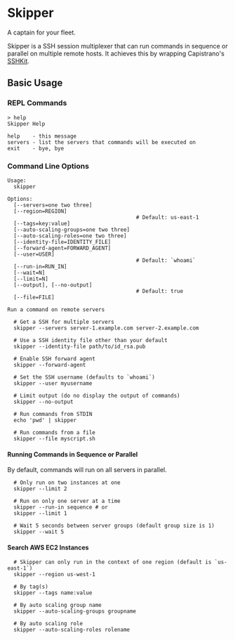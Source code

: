 # Skipper

A captain for your fleet.

Skipper is a SSH session multiplexer that can run commands in sequence or parallel on multiple
remote hosts. It achieves this by wrapping Capistrano's [SSHKit](https://github.com/capistrano/sshkit).

## Basic Usage

### REPL Commands

```
> help
Skipper Help

help    - this message
servers - list the servers that commands will be executed on
exit    - bye, bye
```

### Command Line Options

```
Usage:
  skipper

Options:
  [--servers=one two three]
  [--region=REGION]
                                         # Default: us-east-1
  [--tags=key:value]
  [--auto-scaling-groups=one two three]
  [--auto-scaling-roles=one two three]
  [--identity-file=IDENTITY_FILE]
  [--forward-agent=FORWARD_AGENT]
  [--user=USER]
                                         # Default: `whoami`
  [--run-in=RUN_IN]
  [--wait=N]
  [--limit=N]
  [--output], [--no-output]
                                         # Default: true
  [--file=FILE]

Run a command on remote servers
```

```
  # Get a SSH for multiple servers
  skipper --servers server-1.example.com server-2.example.com

  # Use a SSH identity file other than your default
  skipper --identity-file path/to/id_rsa.pub

  # Enable SSH forward agent
  skipper --forward-agent

  # Set the SSH username (defaults to `whoami`)
  skipper --user myusername

  # Limit output (do no display the output of commands)
  skipper --no-output

  # Run commands from STDIN
  echo 'pwd' | skipper

  # Run commands from a file
  skipper --file myscript.sh
```

#### Running Commands in Sequence or Parallel

By default, commands will run on all servers in parallel.

```
  # Only run on two instances at one
  skipper --limit 2

  # Run on only one server at a time
  skipper --run-in sequence # or
  skipper --limit 1

  # Wait 5 seconds between server groups (default group size is 1)
  skipper --wait 5
```

#### Search AWS EC2 Instances

```
  # Skipper can only run in the context of one region (default is `us-east-1`)
  skipper --region us-west-1

  # By tag(s)
  skipper --tags name:value

  # By auto scaling group name
  skipper --auto-scaling-groups groupname

  # By auto scaling role
  skipper --auto-scaling-roles rolename
```
